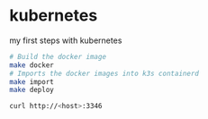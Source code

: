 # kubernetes

my first steps with kubernetes

```sh
# Build the docker image
make docker
# Imports the docker images into k3s containerd
make import
make deploy

curl http://<host>:3346
```
